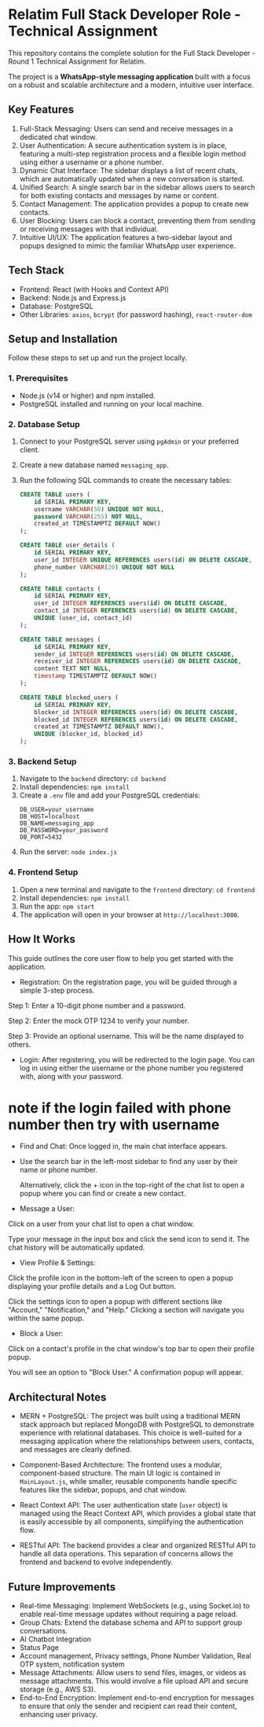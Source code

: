 # Relatim Full Stack Developer Role - Technical Assignment

This repository contains the complete solution for the Full Stack Developer - Round 1 Technical Assignment for Relatim.

The project is a **WhatsApp-style messaging application** built with a focus on a robust and scalable architecture and a modern, intuitive user interface.

## Key Features

1. Full-Stack Messaging: Users can send and receive messages in a dedicated chat window.
2. User Authentication: A secure authentication system is in place, featuring a multi-step registration process and a flexible login method using either a username or a phone number.
3. Dynamic Chat Interface: The sidebar displays a list of recent chats, which are automatically updated when a new conversation is started.
4. Unified Search: A single search bar in the sidebar allows users to search for both existing contacts and messages by name or content.
5. Contact Management: The application provides a popup to create new contacts.
6. User Blocking: Users can block a contact, preventing them from sending or receiving messages with that individual.
7. Intuitive UI/UX: The application features a two-sidebar layout and popups designed to mimic the familiar WhatsApp user experience.

## Tech Stack

- Frontend: React (with Hooks and Context API)
- Backend: Node.js and Express.js
- Database: PostgreSQL
- Other Libraries: `axios`, `bcrypt` (for password hashing), `react-router-dom`

## Setup and Installation

Follow these steps to set up and run the project locally.

### 1. Prerequisites

-   Node.js (v14 or higher) and npm installed.
-   PostgreSQL installed and running on your local machine.

### 2. Database Setup

1.  Connect to your PostgreSQL server using `pgAdmin` or your preferred client.
2.  Create a new database named `messaging_app`.
3.  Run the following SQL commands to create the necessary tables:

    ```sql
    CREATE TABLE users (
        id SERIAL PRIMARY KEY,
        username VARCHAR(50) UNIQUE NOT NULL,
        password VARCHAR(255) NOT NULL,
        created_at TIMESTAMPTZ DEFAULT NOW()
    );

    CREATE TABLE user_details (
        id SERIAL PRIMARY KEY,
        user_id INTEGER UNIQUE REFERENCES users(id) ON DELETE CASCADE,
        phone_number VARCHAR(20) UNIQUE NOT NULL
    );

    CREATE TABLE contacts (
        id SERIAL PRIMARY KEY,
        user_id INTEGER REFERENCES users(id) ON DELETE CASCADE,
        contact_id INTEGER REFERENCES users(id) ON DELETE CASCADE,
        UNIQUE (user_id, contact_id)
    );

    CREATE TABLE messages (
        id SERIAL PRIMARY KEY,
        sender_id INTEGER REFERENCES users(id) ON DELETE CASCADE,
        receiver_id INTEGER REFERENCES users(id) ON DELETE CASCADE,
        content TEXT NOT NULL,
        timestamp TIMESTAMPTZ DEFAULT NOW()
    );

    CREATE TABLE blocked_users (
        id SERIAL PRIMARY KEY,
        blocker_id INTEGER REFERENCES users(id) ON DELETE CASCADE,
        blocked_id INTEGER REFERENCES users(id) ON DELETE CASCADE,
        created_at TIMESTAMPTZ DEFAULT NOW(),
        UNIQUE (blocker_id, blocked_id)
    );
    ```

### 3. Backend Setup

1.  Navigate to the `backend` directory: `cd backend`
2.  Install dependencies: `npm install`
3.  Create a `.env` file and add your PostgreSQL credentials:
    ```
    DB_USER=your_username
    DB_HOST=localhost
    DB_NAME=messaging_app
    DB_PASSWORD=your_password
    DB_PORT=5432
    ```
4.  Run the server: `node index.js`

### 4. Frontend Setup

1.  Open a new terminal and navigate to the `frontend` directory: `cd frontend`
2.  Install dependencies: `npm install`
3.  Run the app: `npm start`
4.  The application will open in your browser at `http://localhost:3000`.


## How It Works

This guide outlines the core user flow to help you get started with the application.

- Registration: On the registration page, you will be guided through a simple 3-step process.

Step 1: Enter a 10-digit phone number and a password.

Step 2: Enter the mock OTP 1234 to verify your number.

Step 3: Provide an optional username. This will be the name displayed to others.

- Login: After registering, you will be redirected to the login page. You can log in using either the username or the phone number you registered with, along with your password.
# note if the login failed with phone number then try with username

- Find and Chat: Once logged in, the main chat interface appears.

- Use the search bar in the left-most sidebar to find any user by their name or phone number.

  Alternatively, click the + icon in the top-right of the chat list to open a popup where you can find or create a new contact.

- Message a User:

Click on a user from your chat list to open a chat window.

Type your message in the input box and click the send icon to send it. The chat history will be automatically updated.

- View Profile & Settings:

Click the profile icon in the bottom-left of the screen to open a popup displaying your profile details and a Log Out button.

Click the settings icon to open a popup with different sections like "Account," "Notification," and "Help." Clicking a section will navigate you within the same popup.

- Block a User:

Click on a contact's profile in the chat window's top bar to open their profile popup.

You will see an option to "Block User." A confirmation popup will appear.

## Architectural Notes

- MERN + PostgreSQL: The project was built using a traditional MERN stack approach but replaced MongoDB with PostgreSQL to demonstrate experience with relational databases. This choice is well-suited for a messaging application where the relationships between users, contacts, and messages are clearly defined.

- Component-Based Architecture: The frontend uses a modular, component-based structure. The main UI logic is contained in `MainLayout.js`, while smaller, reusable components handle specific features like the sidebar, popups, and chat window.

- React Context API: The user authentication state (`user` object) is managed using the React Context API, which provides a global state that is easily accessible by all components, simplifying the authentication flow.

- RESTful API: The backend provides a clear and organized RESTful API to handle all data operations. This separation of concerns allows the frontend and backend to evolve independently.

## Future Improvements

- Real-time Messaging: Implement WebSockets (e.g., using Socket.io) to enable real-time message updates without requiring a page reload.
- Group Chats: Extend the database schema and API to support group conversations.
- AI Chatbot Integration
- Status Page 
- Account management, Privacy settings, Phone Number Validation, Real OTP system, notification system
- Message Attachments: Allow users to send files, images, or videos as message attachments. This would involve a file upload API and secure storage (e.g., AWS S3).
- End-to-End Encryption: Implement end-to-end encryption for messages to ensure that only the sender and recipient can read their content, enhancing user privacy.
